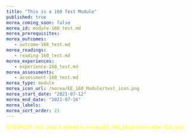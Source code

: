 ```yaml
---
title: "This is a 160 Test Module"
published: true
morea_coming_soon: false
morea_id: module-160_test.md
morea_prerequisites:
morea_outcomes:
   - outcome-160_test.md
morea_readings:
   - reading-160_test.md
morea_experiences:
   - experience-160_test.md
morea_assessments:
   - assessment-160_test.md
morea_type: module
morea_icon_url: /morea/EE_160_Module/test_icon.png
morea_start_date: "2021-07-12"
morea_end_date: "2021-07-16"
morea_labels:
morea_sort_order: 21
---
```


<font color="yellow">SIGNPOST: this area is edited in morea/EE_160_Module/module-160_test.</font>

